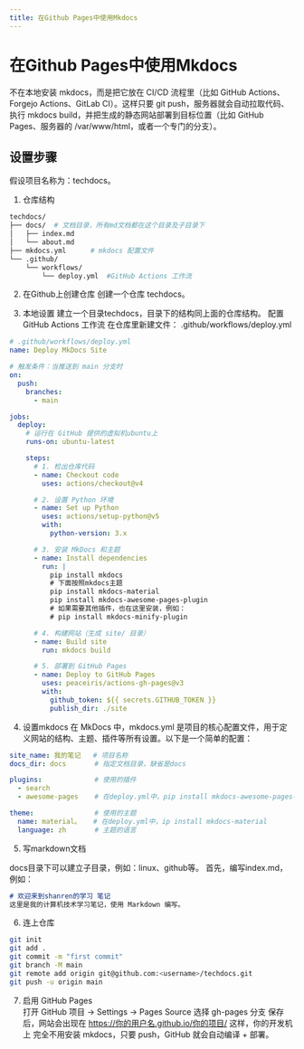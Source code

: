 ```yaml
---
title: 在Github Pages中使用Mkdocs
---
```


# 在Github Pages中使用Mkdocs

不在本地安装 mkdocs，而是把它放在 CI/CD 流程里（比如 GitHub Actions、Forgejo Actions、GitLab CI）。这样只要 git push，服务器就会自动拉取代码、执行 mkdocs build，并把生成的静态网站部署到目标位置（比如 GitHub Pages、服务器的 /var/www/html，或者一个专门的分支）。

## 设置步骤 
假设项目名称为：techdocs。

1. 仓库结构

```bash
techdocs/
├── docs/  # 文档目录，所有md文档都在这个目录及子目录下
│   ├── index.md  
│   └── about.md
├── mkdocs.yml      # mkdocs 配置文件
└── .github/
    └── workflows/
        └── deploy.yml  #GitHub Actions 工作流
```


2. 在Github上创建仓库
创建一个仓库 techdocs。

3. 本地设置
建立一个目录techdocs，目录下的结构同上面的仓库结构。
配置 GitHub Actions 工作流
在仓库里新建文件： .github/workflows/deploy.yml
```yaml
# .github/workflows/deploy.yml
name: Deploy MkDocs Site

# 触发条件：当推送到 main 分支时
on:
  push:
    branches:
      - main

jobs:
  deploy:
    # 运行在 GitHub 提供的虚拟机ubuntu上
    runs-on: ubuntu-latest

    steps:
      # 1. 检出仓库代码
      - name: Checkout code
        uses: actions/checkout@v4

      # 2. 设置 Python 环境
      - name: Set up Python
        uses: actions/setup-python@v5
        with:
          python-version: 3.x

      # 3. 安装 MkDocs 和主题
      - name: Install dependencies
        run: |
          pip install mkdocs
          # 下面按照mkdocs主题
          pip install mkdocs-material
          pip install mkdocs-awesome-pages-plugin
          # 如果需要其他插件，也在这里安装，例如：
          # pip install mkdocs-minify-plugin

      # 4. 构建网站（生成 site/ 目录）
      - name: Build site
        run: mkdocs build

      # 5. 部署到 GitHub Pages
      - name: Deploy to GitHub Pages
        uses: peaceiris/actions-gh-pages@v3
        with:
          github_token: ${{ secrets.GITHUB_TOKEN }}
          publish_dir: ./site
```

4. 设置mkdocs
在 MkDocs 中，mkdocs.yml 是项目的核心配置文件，用于定义网站的结构、主题、插件等所有设置。以下是一个简单的配置：
```yaml
site_name: 我的笔记   # 项目名称
docs_dir: docs       # 指定文档目录，缺省是docs

plugins:             # 使用的插件
  - search
  - awesome-pages    # 在deploy.yml中，pip install mkdocs-awesome-pages-plugin

theme:               # 使用的主题
  name: material。   # 在deploy.yml中，ip install mkdocs-material
  language: zh       # 主题的语言
```


5. 写markdown文档

docs目录下可以建立子目录，例如：linux、github等。
首先，编写index.md，例如：
```markdown
# 欢迎来到shanren的学习 笔记
这里是我的计算机技术学习笔记，使用 Markdown 编写。
```

6. 连上仓库

```bash
git init
git add .
git commit -m "first commit"
git branch -M main
git remote add origin git@github.com:<username>/techdocs.git
git push -u origin main
```

7. 启用 GitHub Pages   
打开 GitHub 项目 → Settings → Pages
Source 选择 gh-pages 分支
保存后，网站会出现在 https://你的用户名.github.io/你的项目/
这样，你的开发机上 完全不用安装 mkdocs，只要 push，GitHub 就会自动编译 + 部署。
